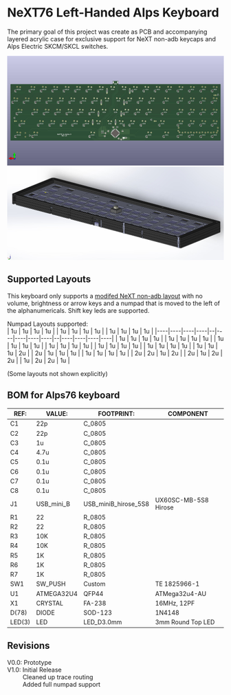 NeXT76 Left-Handed Alps Keyboard
=====================
The primary goal of this project was create as PCB and accompanying layered acrylic case for exclusive support for NeXT non-adb keycaps and Alps Electric SKCM/SKCL switches.

![next_pcb](https://github.com/AndrewBDavis/NeXT/blob/master/next_pcb.jpg)
![next_model](https://github.com/AndrewBDavis/NeXT/blob/master/next_case/next_case_model.JPG)


Supported Layouts
---------------
This keyboard only supports a [modifed NeXT non-adb layout](https://tinyurl.com/mrxz3pk3) with no volume, brightness or arrow keys and a numpad that is moved to the left of the alphanumericals. Shift key leds are supported.

Numpad Layouts supported:  
| 1u | 1u | 1u | 1u |  | 1u | 1u | 1u | 1u |  | 1u | 1u | 1u | 1u |
|----|----|----|----|--|----|----|----|----|--|----|----|----|----|
| 1u | 1u | 1u | 1u |  | 1u | 1u | 1u | 1u |  | 1u | 1u | 1u | 1u |
| 1u | 1u | 1u | 1u |  | 1u | 1u | 1u | 1u |  | 1u | 1u | 1u | 1u |
| 1u | 1u | 1u | 2u |  | 2u | 1u | 1u | 1u |  | 1u | 1u | 1u | 1u |
| 2u | 2u | 1u | 2u |  | 2u | 1u | 2u | 2u |  | 1u | 2u | 2u | 1u |  

(Some layouts not shown explicitly)


BOM for Alps76 keyboard                                                  
------------------
| REF:  | VALUE:     | FOOTPRINT:           | COMPONENT            |
|------ | ---------- | -------------------- | -------------------- |  
| C1    | 22p        | C_0805               |                      |
| C2    | 22p        | C_0805               |                      |     
| C3    | 1u         | C_0805               |                      |
| C4    | 4.7u       | C_0805               |                      |
| C5    | 0.1u       | C_0805               |                      |
| C6    | 0.1u       | C_0805               |                      |
| C7    | 0.1u       | C_0805               |                      |
| C8    | 0.1u       | C_0805               |                      |
| J1    | USB_mini_B | USB_miniB_hirose_5S8 | UX60SC-MB-5S8 Hirose |
| R1    | 22         | R_0805               |                      |
| R2    | 22         | R_0805               |                      |
| R3    | 10K        | R_0805               |                      |
| R4    | 10K        | R_0805               |                      |
| R5    | 1K         | R_0805               |                      |
| R6    | 1K         | R_0805               |                      |
| R7    | 1K         | R_0805               |                      |
| SW1   | SW_PUSH    | Custom               | TE 1825966-1         |
| U1    | ATMEGA32U4 | QFP44                | ATMega32u4-AU        | 
| X1    | CRYSTAL    | FA-238               | 16MHz, 12PF          |
| D(78) | DIODE      | SOD-123              | 1N4148               |
| LED(3)| LED        | LED_D3.0mm           | 3mm Round Top LED    |

Revisions
-------------
V0.0: 	Prototype  
V1.0: 	Initial Release  
&emsp;&emsp;&nbsp;&nbsp;Cleaned up trace routing  
&emsp;&emsp;&nbsp;&nbsp;Added full numpad support  

		
